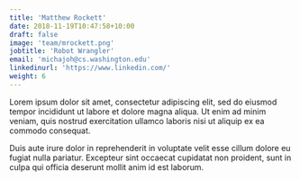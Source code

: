 ```yaml
---
title: 'Matthew Rockett'
date: 2018-11-19T10:47:58+10:00
draft: false
image: 'team/mrockett.png'
jobtitle: 'Robot Wrangler'
email: 'michajoh@cs.washington.edu'
linkedinurl: 'https://www.linkedin.com/'
weight: 6
---
```


Lorem ipsum dolor sit amet, consectetur adipiscing elit, sed do eiusmod tempor incididunt ut labore et dolore magna aliqua. Ut enim ad minim veniam, quis nostrud exercitation ullamco laboris nisi ut aliquip ex ea commodo consequat.

Duis aute irure dolor in reprehenderit in voluptate velit esse cillum dolore eu fugiat nulla pariatur. Excepteur sint occaecat cupidatat non proident, sunt in culpa qui officia deserunt mollit anim id est laborum.
